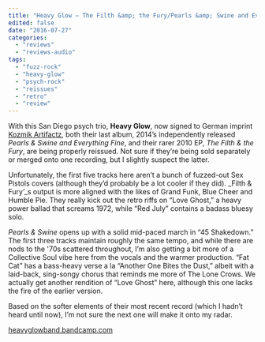 ```yaml
---
title: "Heavy Glow – The Filth &amp; the Fury/Pearls &amp; Swine and Everything Fine"
edited: false
date: "2016-07-27"
categories:
  - "reviews"
  - "reviews-audio"
tags:
  - "fuzz-rock"
  - "heavy-glow"
  - "psych-rock"
  - "reissues"
  - "retro"
  - "review"
---
```


With this San Diego psych trio, **Heavy Glow**, now signed to German imprint [Kozmik Artifactz](http://kozmik-artifactz.com/), both their last album, 2014’s independently released _Pearls & Swine and Everything Fine_, and their rarer 2010 EP, _The Filth & the Fury_, are being properly reissued. Not sure if they’re being sold separately or merged onto one recording, but I slightly suspect the latter.

Unfortunately, the first five tracks here aren’t a bunch of fuzzed-out Sex Pistols covers (although they’d probably be a lot cooler if they did). _Filth & Fury’_s output is more aligned with the likes of Grand Funk, Blue Cheer and Humble Pie. They really kick out the retro riffs on “Love Ghost,” a heavy power ballad that screams 1972, while “Red July” contains a badass bluesy solo.

_Pearls & Swine_ opens up with a solid mid-paced march in “45 Shakedown.” The first three tracks maintain roughly the same tempo, and while there are nods to the '70s scattered throughout, I’m also getting a bit more of a Collective Soul vibe here from the vocals and the warmer production. “Fat Cat” has a bass-heavy verse a la “Another One Bites the Dust,” albeit with a laid-back, sing-songy chorus that reminds me more of The Lone Crows. We actually get another rendition of “Love Ghost” here, although this one lacks the fire of the earlier version.

Based on the softer elements of their most recent record (which I hadn’t heard until now), I’m not sure the next one will make it onto my radar.

[heavyglowband.bandcamp.com](https://heavyglowband.bandcamp.com/)
